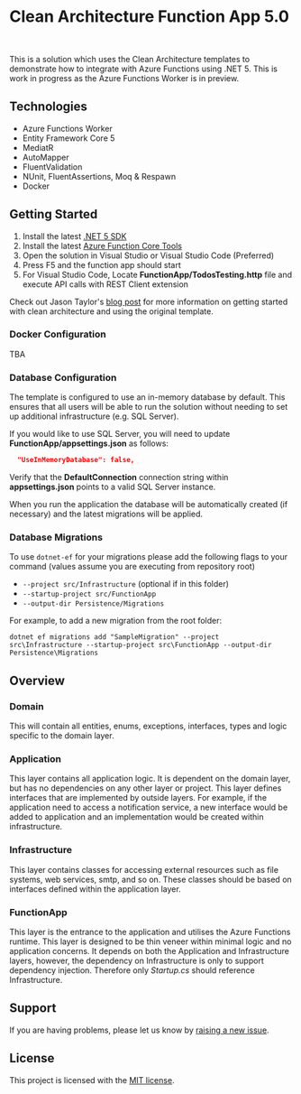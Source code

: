  # Clean Architecture Function App 5.0
<br/>

This is a solution which uses the Clean Architecture templates to demonstrate how to integrate with Azure Functions using .NET 5. This is work in progress as the Azure Functions Worker is in preview.

## Technologies

* Azure Functions Worker
* Entity Framework Core 5
* MediatR
* AutoMapper
* FluentValidation
* NUnit, FluentAssertions, Moq & Respawn
* Docker

## Getting Started

1. Install the latest [.NET 5 SDK](https://dotnet.microsoft.com/download/dotnet/5.0)
2. Install the latest [Azure Function Core Tools](https://docs.microsoft.com/en-us/azure/azure-functions/functions-run-local?tabs=windows%2Ccsharp%2Cbash#install-the-azure-functions-core-tools)
3. Open the solution in Visual Studio or Visual Studio Code (Preferred)
4. Press F5 and the function app should start
5. For Visual Studio Code, Locate **FunctionApp/TodosTesting.http** file and execute API calls with REST Client extension

Check out Jason Taylor's [blog post](https://jasontaylor.dev/clean-architecture-getting-started/) for more information on getting started
with clean architecture and using the original template.

### Docker Configuration
TBA

### Database Configuration

The template is configured to use an in-memory database by default. This ensures that all users will be able to run the solution without needing to set up additional infrastructure (e.g. SQL Server).

If you would like to use SQL Server, you will need to update **FunctionApp/appsettings.json** as follows:

```json
  "UseInMemoryDatabase": false,
```

Verify that the **DefaultConnection** connection string within **appsettings.json** points to a valid SQL Server instance. 

When you run the application the database will be automatically created (if necessary) and the latest migrations will be applied.

### Database Migrations

To use `dotnet-ef` for your migrations please add the following flags to your command (values assume you are executing from repository root)

* `--project src/Infrastructure` (optional if in this folder)
* `--startup-project src/FunctionApp`
* `--output-dir Persistence/Migrations`

For example, to add a new migration from the root folder:

 `dotnet ef migrations add "SampleMigration" --project src\Infrastructure --startup-project src\FunctionApp --output-dir Persistence\Migrations`

## Overview

### Domain

This will contain all entities, enums, exceptions, interfaces, types and logic specific to the domain layer.

### Application

This layer contains all application logic. It is dependent on the domain layer, but has no dependencies on any other layer or project. This layer defines interfaces that are implemented by outside layers. For example, if the application need to access a notification service, a new interface would be added to application and an implementation would be created within infrastructure.

### Infrastructure

This layer contains classes for accessing external resources such as file systems, web services, smtp, and so on. These classes should be based on interfaces defined within the application layer.

### FunctionApp

This layer is the entrance to the application and utilises the Azure Functions runtime. This layer is designed to be thin veneer within minimal logic and no application concerns. It depends on both the Application and Infrastructure layers, however, the dependency on Infrastructure is only to support dependency injection. Therefore only *Startup.cs* should reference Infrastructure.

## Support

If you are having problems, please let us know by [raising a new issue](https://github.com/swilkodev/CleanFunc50/issues/new/choose).

## License

This project is licensed with the [MIT license](LICENSE).
